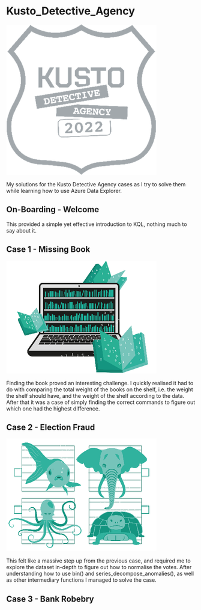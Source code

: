# Kusto_Detective_Agency
![Kusto Detective Agency Logo](/img/kusto.png "Kusto Detective Agency Log")

My solutions for the Kusto Detective Agency cases as I try to solve them while learning how to use Azure Data Explorer.


## On-Boarding - Welcome
This provided a simple yet effective introduction to KQL, nothing much to say about it.


## Case 1 - Missing Book
![Case 1 Picture](/img/case1.png "Case 1 Picture")

Finding the book proved an interesting challenge. I quickly realised it had to do with comparing the total weight of the books on the shelf, i.e. the weight the shelf should have, and the weight of the shelf according to the data. After that it was a case of simply finding the correct commands to figure out which one had the highest difference.


## Case 2 - Election Fraud
![Case 2 Picture](/img/case2.png "Case 2 Picture")

This felt like a massive step up from the previous case, and required me to explore the dataset in-depth to figure out how to normalise the votes. After understanding how to use bin() and series_decompose_anomalies(), as well as other intermediary functions I managed to solve the case. 


## Case 3 - Bank Robebry
